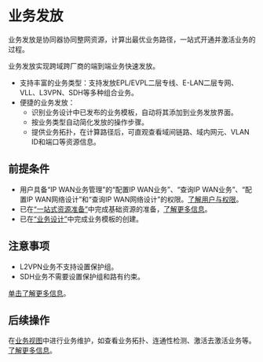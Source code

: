 # 业务发放
业务发放是协同器协同整网资源，计算出最优业务路径，一站式开通并激活业务的过程。

业务发放实现跨域跨厂商的端到端业务快速发放。
- 支持丰富的业务类型：支持发放EPL/EVPL二层专线、E-LAN二层专网、VLL、L3VPN、SDH等多种组合业务。
- 便捷的业务发放：
    - 识别业务设计中已发布的业务模板，自动将其添加到业务发放界面。
    - 按业务类型自动简化发放的操作步骤。
    - 提供业务拓扑，在计算路径后，可直观查看域间链路、域内网元、VLAN ID和端口等资源信息。

## 前提条件
- 用户具备“IP WAN业务管理”的“配置IP WAN业务”、“查询IP WAN业务”、“配置IP WAN网络设计”和“查询IP WAN网络设计”的权限。[了解用户与权限](/hedex/hedex.do?lib=ies_control_zh&id=AdminConsoleHome_002&locale=zh-cn)。
- 已在[“一站式资源准备”](/basereswebsite/navigation.html?navg=accessSystem)中完成基础资源的准备，[了解更多信息](/hedex/hedex.do?lib=ies_control_zh&id=AdminConsoleHome_002&locale=zh-cn)。
- 已在[“业务设计”](/vpndesignwebsite/manage/index.html?action=create&agencyId=1&locale=zh-cn)中完成业务模板的创建。

## 注意事项
- L2VPN业务不支持设置保护组。
- SDH业务不需要设置保护组和路有约束。

[单击了解更多信息](/hedex/hedex.do?lib=ies_control_zh&id=AdminConsoleHome_002&locale=zh-cn)。

## 后续操作
在[业务视图](/ui/underlayvpn/pages/servicemgrlist/servicemgrlist.html?showMenu=false&agencyId=1&locale=zh-cn)中进行业务维护，如查看业务拓扑、连通性检测、激活去激活业务等。[了解更多信息](/hedex/hedex.do?lib=ies_control_zh&id=AdminConsoleHome_002&locale=zh-cn)。
